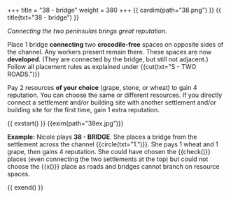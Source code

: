 +++
title = "38 - bridge"
weight = 380
+++
{{ cardim(path="38.png") }}
{{ title(txt="38 - bridge") }}

*Connecting the two peninsulas brings great reputation.*

Place 1 bridge **connecting** two **crocodile-free** spaces on
opposite sides of the channel. Any workers present remain
there. These spaces are now **developed**. (They are connected
by the bridge, but still not adjacent.) Follow all placement rules as
explained under {{cut(txt="S - TWO ROADS.")}}

Pay 2 resources **of your choice** (grape, stone, or wheat) to gain 4
reputation. You can choose the same or different resources. If you directly
connect a settlement and/or building site with another settlement and/or
building site for the first time, gain 1 extra reputation.



{{ exstart() }}
{{exim(path="38ex.jpg")}}

**Example:** Nicole plays **38 - BRIDGE**. She places a bridge from the
settlement across the channel {{circle(txt="1.")}}. She pays 1 wheat and 1
grape, then gains 4 reputation. She could have chosen the {{check()}} places
(even connecting the two settlements at the top) but could not choose the
{{x()}} place as roads and bridges cannot branch on resource spaces.

{{ exend() }}
